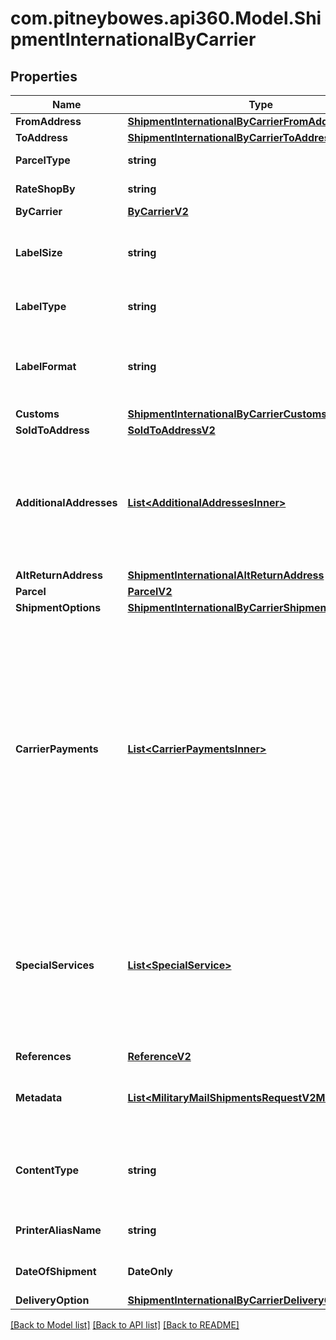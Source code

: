 # com.pitneybowes.api360.Model.ShipmentInternationalByCarrier

## Properties

Name | Type | Description | Notes
------------ | ------------- | ------------- | -------------
**FromAddress** | [**ShipmentInternationalByCarrierFromAddress**](ShipmentInternationalByCarrierFromAddress.md) |  | 
**ToAddress** | [**ShipmentInternationalByCarrierToAddress**](ShipmentInternationalByCarrierToAddress.md) |  | 
**ParcelType** | **string** | Type of parcel, such as Package, Envelope, Box, etc. | 
**RateShopBy** | **string** | Determines the rate shopping method. | 
**ByCarrier** | [**ByCarrierV2**](.md) |  | 
**LabelSize** | **string** | Defines the label size of the Shipment, that is, the Shipping Label is available in different Doc Size. &lt;br /&gt; &#x60;Max length &#x3D; 10&#x60; | 
**LabelType** | **string** | Defines the type of the Shipment. &lt;br /&gt; &#x60;Max length &#x3D; 14&#x60; | 
**LabelFormat** | **string** | Defines the file/format in which the label is printed.&lt;br /&gt; For ZPL2, DOC_4X6 will be supported, while for PDF, both the sizes are supported. &#x60;Max length &#x3D; 14&#x60; | 
**Customs** | [**ShipmentInternationalByCarrierCustoms**](ShipmentInternationalByCarrierCustoms.md) |  | 
**SoldToAddress** | [**SoldToAddressV2**](SoldToAddressV2.md) |  | [optional] 
**AdditionalAddresses** | [**List&lt;AdditionalAddressesInner&gt;**](AdditionalAddressesInner.md) | A list of additional addresses associated with the shipment.  - Each object includes an address and its designated type, such as BROKER or other parties involved in customs or shipping processes.  - Additional address could be domestic or International both.   | [optional] 
**AltReturnAddress** | [**ShipmentInternationalAltReturnAddress**](ShipmentInternationalAltReturnAddress.md) |  | [optional] 
**Parcel** | [**ParcelV2**](.md) |  | [optional] 
**ShipmentOptions** | [**ShipmentInternationalByCarrierShipmentOptions**](ShipmentInternationalByCarrierShipmentOptions.md) |  | [optional] 
**CarrierPayments** | [**List&lt;CarrierPaymentsInner&gt;**](CarrierPaymentsInner.md) | Defines how carrier charges are billed to a third party. Use this field to specify  account and charge type details for transportation and/or duties and taxes. This  field is optional and currently supported for FedEx, UPS, and DHL Express.  - If no &#x60;party&#x60; (who will pay for TRANSPORTATION_CHARGES or duties and taxes) is explicitly specified during shipment creation, the charges will automatically default to the sender (shipper). To direct charges to a different party, the appropriate bill-to details must be provided in the request.  | [optional] 
**SpecialServices** | [**List&lt;SpecialService&gt;**](SpecialService.md) | It provides a carrier based special or extra service, which also varies as per selected service and parcel type. User can override this value by defining it at shipment level.&lt;br/&gt;  &gt; Provide either the specialserviceId or the specialservice objects such as deliveryConfirmation, handling, insurance and returnOptions, but not both.  | [optional] 
**References** | [**ReferenceV2**](.md) |  | [optional] 
**Metadata** | [**List&lt;MilitaryMailShipmentsRequestV2MetadataInner&gt;**](MilitaryMailShipmentsRequestV2MetadataInner.md) | Additional metadata that needs to be stored for this shipment can be added here.&lt;br /&gt; For now, &#39;Cost Account Name&#39; is supported. | [optional] 
**ContentType** | **string** | Specifies how the label content is encoded.&lt;br/&gt; URL is supported for &#x60;PDF&#x60; and &#x60;GIF&#x60;. &lt;br/&gt; BASE64 is supported for &#x60;ZPL2&#x60;, &#x60;PNG&#x60;, and &#x60;GIF&#x60;.  | [optional] 
**PrinterAliasName** | **string** | Refers to a printer connected (directly or via network) to a computer. &#x60;Max length &#x3D; 60&#x60; | [optional] 
**DateOfShipment** | **DateOnly** | The date when shipment is created/shipped. The format of the Date is YYYY-MM-DD. | [optional] 
**DeliveryOption** | [**ShipmentInternationalByCarrierDeliveryOption**](ShipmentInternationalByCarrierDeliveryOption.md) |  | [optional] 

[[Back to Model list]](../../README.md#documentation-for-models) [[Back to API list]](../../README.md#documentation-for-api-endpoints) [[Back to README]](../../README.md)

